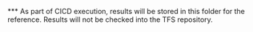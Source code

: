 *** As part of CICD execution, results will be stored in this folder for the reference. Results will not be checked into the TFS repository.